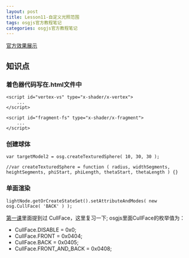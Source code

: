 ```yaml
---
layout: post
title: Lesson11-自定义光照范围
tags: osgjs官方教程笔记
categories: osgjs官方教程笔记
---
```

[官方效果展示](http://codepen.io/osgjs/pen/KIlrg)



## 知识点

### 着色器代码写在.html文件中
```
<script id="vertex-vs" type="x-shader/x-vertex">
    ...
</script>

<script id="fragment-fs" type="x-shader/x-fragment">
    ...
</script>
```


### 创建球体

```
var targetModel2 = osg.createTexturedSphere( 10, 30, 30 );

//var createTexturedSphere = function ( radius, widthSegments, heightSegments, phiStart, phiLength, thetaStart, thetaLength ) {}
```

### 单面渲染

```
lightNode.getOrCreateStateSet().setAttributeAndModes( new osg.CullFace( 'BACK' ) );
```
[第一课]()里面提到过 CullFace，这里复习一下;
osgjs里面CullFace的枚举值为：
- CullFace.DISABLE = 0x0;
- CullFace.FRONT = 0x0404;
- CullFace.BACK = 0x0405;
- CullFace.FRONT_AND_BACK = 0x0408;